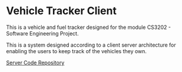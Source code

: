 Vehicle Tracker Client
======================

This is a vehicle and fuel tracker designed for the module CS3202 - Software Engineering Project.

This is a system designed according to a client server architecture for enabling the users to keep track of the vehicles they own.

<a href="https://github.com/nadundesilva/VehicleTrackerServer">Server Code Repository</a>